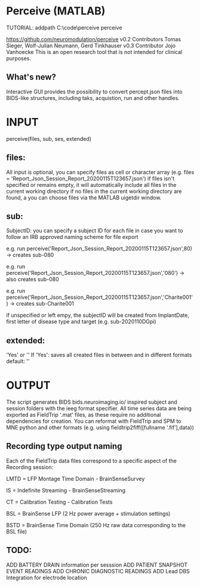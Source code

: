 # Perceive (MATLAB)

TUTORIAL:
addpath C:\code\perceive
perceive


https://github.com/neuromodulation/perceive 
v0.2 Contributors Tomas Sieger, Wolf-Julian Neumann, Gerd Tinkhauser
v0.3 Contributor Jojo Vanhoecke
This is an open research tool that is not intended for clinical purposes. 

## What's new?

Interactive GUI provides the possibility to convert percept.json files into BIDS-like structures,
including taks, acquistion, run and other handles.

# INPUT

perceive(files, sub, ses, extended)

## files:
All input is optional, you can specify files as cell or character array
(e.g. files = 'Report_Json_Session_Report_20200115T123657.json') 
if files isn't specified or remains empty, it will automatically include
all files in the current working directory
if no files in the current working directory are found, a you can choose
files via the MATLAB uigetdir window.

## sub:
SubjectID: you can specify a subject ID for each file in case you want to follow an IRB approved naming scheme for file export

e.g. run perceive('Report_Json_Session_Report_20200115T123657.json',80) -> creates sub-080

e.g. run perceive('Report_Json_Session_Report_20200115T123657.json','080') -> also creates sub-080

e.g. run perceive('Report_Json_Session_Report_20200115T123657.json','Charite001') -> creates sub-Charite001

if unspecified or left empy, the subjectID will be created from
ImplantDate, first letter of disease type and target (e.g. sub-2020110DGpi)

## extended:
'Yes' or ''
If 'Yes': saves all created files in between and in different formats
default: ''


# OUTPUT

The script generates BIDS bids.neuroimaging.io/ inspired subject and session folders with the
ieeg format specifier. 
All time series data are being exported as FieldTrip '.mat' files, as these require no additional dependencies for creation.
You can reformat with FieldTrip and SPM to MNE python and other formats (e.g. using fieldtrip2fiff([fullname '.fif'],data))

## Recording type output naming
Each of the FieldTrip data files correspond to a specific aspect of the Recording session:

LMTD = LFP Montage Time Domain - BrainSenseSurvey

IS = Indefinite Streaming - BrainSenseStreaming

CT = Calibration Testing - Calibration Tests

BSL = BrainSense LFP (2 Hz power average + stimulation settings)

BSTD = BrainSense Time Domain (250 Hz raw data corresponding to the BSL file)

## TODO: 
ADD BATTERY DRAIN information per sesssion
ADD PATIENT SNAPSHOT EVENT READINGS
ADD CHRONIC DIAGNOSTIC READINGS
ADD Lead DBS Integration for electrode location

